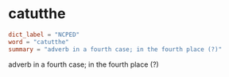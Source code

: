 # catutthe

``` toml
dict_label = "NCPED"
word = "catutthe"
summary = "adverb in a fourth case; in the fourth place (?)"
```

adverb in a fourth case; in the fourth place (?)

